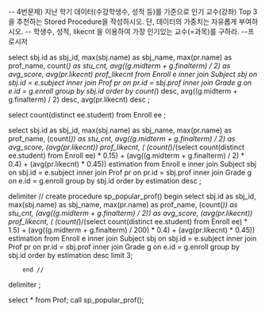 -- 4번문제) 지난 학기 데이터(수강학생수, 성적 등)를 기준으로 인기 교수(강좌) Top 3을 추천하는 Stored Procedure을 작성하시오. 단, 데이터의 가중치는 자유롭게 부여하시오.
-- 학생수, 성적, likecnt 을 이용하여 가장 인기있는 교수(=과목)를 구하라. --프로시저

select sbj.id as sbj_id, max(sbj.name) as sbj_name, max(pr.name) as prof_name, 
       count(*) as stu_cnt, avg((g.midterm + g.finalterm) / 2) as avg_score, 
       avg(pr.likecnt) prof_likecnt
	from Enroll e inner join Subject sbj on sbj.id = e.subject
				  inner join Prof pr on pr.id = sbj.prof
                  inner join Grade g on e.id = g.enroll
	group by sbj.id
    order by count(*) desc, avg((g.midterm + g.finalterm) / 2) desc, avg(pr.likecnt) desc
;


select count(distinct ee.student) from Enroll ee ;

select sbj.id as sbj_id, max(sbj.name) as sbj_name, max(pr.name) as prof_name, 
       (count(*)) as stu_cnt, avg((g.midterm + g.finalterm) / 2) as avg_score, 
       (avg(pr.likecnt))  prof_likecnt,
       ( (count(*)/(select count(distinct ee.student) from Enroll ee) * 0.15) + 
         (avg((g.midterm + g.finalterm) / 2) * 0.4) +
		(avg(pr.likecnt) * 0.45)) estimation
	from Enroll e inner join Subject sbj on sbj.id = e.subject
				  inner join Prof pr on pr.id = sbj.prof
                  inner join Grade g on e.id = g.enroll
	group by sbj.id
    order by estimation desc
;


delimiter //
create procedure sp_popular_prof()
        begin
			select sbj.id as sbj_id, max(sbj.name) as sbj_name, max(pr.name) as prof_name, 
				   (count(*)) as stu_cnt, (avg((g.midterm + g.finalterm) / 2)) as avg_score, 
				   (avg(pr.likecnt))  prof_likecnt,
				   ( (count(*)/(select count(distinct ee.student) from Enroll ee) * 1.5) + 
					 (avg((g.midterm + g.finalterm) / 200) * 0.4) +
					(avg(pr.likecnt) * 0.45)) estimation
				from Enroll e inner join Subject sbj on sbj.id = e.subject
							  inner join Prof pr on pr.id = sbj.prof
							  inner join Grade g on e.id = g.enroll
				group by sbj.id
				order by estimation desc limit 3;
            
        end //
delimiter ;

select * from Prof;
call sp_popular_prof();
